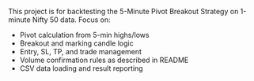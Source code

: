 <!-- Use this file to provide workspace-specific custom instructions to Copilot. For more details, visit https://code.visualstudio.com/docs/copilot/copilot-customization#_use-a-githubcopilotinstructionsmd-file -->

This project is for backtesting the 5-Minute Pivot Breakout Strategy on 1-minute Nifty 50 data. Focus on:

- Pivot calculation from 5-min highs/lows
- Breakout and marking candle logic
- Entry, SL, TP, and trade management
- Volume confirmation rules as described in README
- CSV data loading and result reporting
